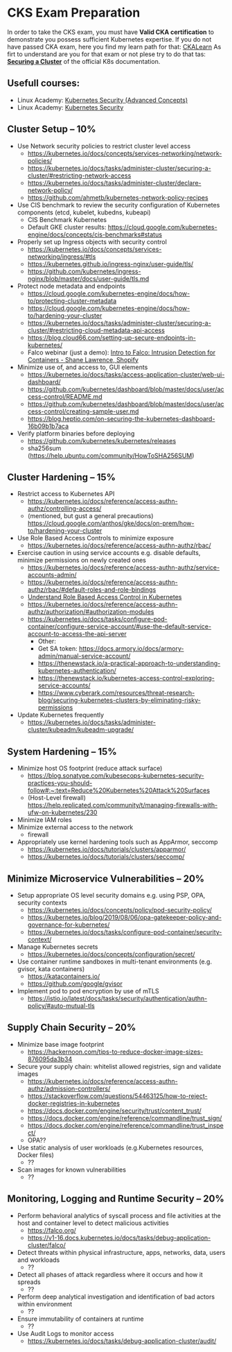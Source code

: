 

# CKS Exam Preparation

In order to take the CKS exam, you must have **Valid CKA certification** to demonstrate you possess sufficient Kubernetes expertise. If you do not have passed CKA exam, here you find my learn path for that: [CKALearn](https://epa.ms/CKALearn) As firt to understand are you for that exam or not plese try to do that tas:  [**Securing a Cluster**](https://kubernetes.io/docs/tasks/administer-cluster/securing-a-cluster/) of the official K8s documentation.

## Usefull courses:

- Linux Academy:  [Kubernetes Security (Advanced Concepts)](https://linuxacademy.com/cp/modules/view/id/354)
- Linux Academy: [Kubernetes Security](https://linuxacademy.com/cp/modules/view/id/302)

## Cluster Setup – 10%

- Use Network security policies to restrict cluster level access
  - https://kubernetes.io/docs/concepts/services-networking/network-policies/
  - https://kubernetes.io/docs/tasks/administer-cluster/securing-a-cluster/#restricting-network-access
  - https://kubernetes.io/docs/tasks/administer-cluster/declare-network-policy/
  - https://github.com/ahmetb/kubernetes-network-policy-recipes
- Use CIS benchmark to review the security configuration of Kubernetes components (etcd, kubelet, kubedns, kubeapi)
  - CIS Benchmark Kubernetes
  - Default GKE cluster results: https://cloud.google.com/kubernetes-engine/docs/concepts/cis-benchmarks#status
- Properly set up Ingress objects with security control
  - https://kubernetes.io/docs/concepts/services-networking/ingress/#tls
  - https://kubernetes.github.io/ingress-nginx/user-guide/tls/
  - https://github.com/kubernetes/ingress-nginx/blob/master/docs/user-guide/tls.md
- Protect node metadata and endpoints
  - https://cloud.google.com/kubernetes-engine/docs/how-to/protecting-cluster-metadata
  - https://cloud.google.com/kubernetes-engine/docs/how-to/hardening-your-cluster
  - https://kubernetes.io/docs/tasks/administer-cluster/securing-a-cluster/#restricting-cloud-metadata-api-access
  - https://blog.cloud66.com/setting-up-secure-endpoints-in-kubernetes/
  - Falco webinar (just a demo): [Intro to Falco: Intrusion Detection for Containers - Shane Lawrence, Shopify](https://youtu.be/rBqBrYESryY?list=PLj6h78yzYM2O1wlsM-Ma-RYhfT5LKq0XC&t=1033)
- Minimize use of, and access to, GUI elements
  - https://kubernetes.io/docs/tasks/access-application-cluster/web-ui-dashboard/
  - https://github.com/kubernetes/dashboard/blob/master/docs/user/access-control/README.md
  - https://github.com/kubernetes/dashboard/blob/master/docs/user/access-control/creating-sample-user.md
  - https://blog.heptio.com/on-securing-the-kubernetes-dashboard-16b09b1b7aca
- Verify platform binaries before deploying
  - https://github.com/kubernetes/kubernetes/releases
  - sha256sum (https://help.ubuntu.com/community/HowToSHA256SUM)

## Cluster Hardening – 15%

- Restrict access to Kubernetes API
  - https://kubernetes.io/docs/reference/access-authn-authz/controlling-access/
  - (mentioned, but gust a general precautions) https://cloud.google.com/anthos/gke/docs/on-prem/how-to/hardening-your-cluster
- Use Role Based Access Controls to minimize exposure
  - https://kubernetes.io/docs/reference/access-authn-authz/rbac/
- Exercise caution in using service accounts e.g. disable defaults, minimize permissions on newly created ones
  - https://kubernetes.io/docs/reference/access-authn-authz/service-accounts-admin/
  - https://kubernetes.io/docs/reference/access-authn-authz/rbac/#default-roles-and-role-bindings
  - [Understand Role Based Access Control in Kubernetes](https://www.youtube.com/watch?v=G3R24JSlGjY)
  - https://kubernetes.io/docs/reference/access-authn-authz/authorization/#authorization-modules
  - https://kubernetes.io/docs/tasks/configure-pod-container/configure-service-account/#use-the-default-service-account-to-access-the-api-server
    - Other:
    - Get SA token: https://docs.armory.io/docs/armory-admin/manual-service-account/
    - https://thenewstack.io/a-practical-approach-to-understanding-kubernetes-authentication/ 
    - https://thenewstack.io/kubernetes-access-control-exploring-service-accounts/ 
    - https://www.cyberark.com/resources/threat-research-blog/securing-kubernetes-clusters-by-eliminating-risky-permissions
- Update Kubernetes frequently
  - https://kubernetes.io/docs/tasks/administer-cluster/kubeadm/kubeadm-upgrade/

## System Hardening – 15%

- Minimize host OS footprint (reduce attack surface)
  - https://blog.sonatype.com/kubesecops-kubernetes-security-practices-you-should-follow#:~:text=Reduce%20Kubernetes%20Attack%20Surfaces
  - (Host-Level firewall) https://help.replicated.com/community/t/managing-firewalls-with-ufw-on-kubernetes/230
- Minimize IAM roles
- Minimize external access to the network
  - firewall
- Appropriately use kernel hardening tools such as AppArmor, seccomp
  - https://kubernetes.io/docs/tutorials/clusters/apparmor/ 
  - https://kubernetes.io/docs/tutorials/clusters/seccomp/	

## Minimize Microservice Vulnerabilities – 20%

- Setup appropriate OS level security domains e.g. using PSP, OPA, security contexts
  - https://kubernetes.io/docs/concepts/policy/pod-security-policy/
  - https://kubernetes.io/blog/2019/08/06/opa-gatekeeper-policy-and-governance-for-kubernetes/
  - https://kubernetes.io/docs/tasks/configure-pod-container/security-context/
- Manage Kubernetes secrets
  - https://kubernetes.io/docs/concepts/configuration/secret/
- Use container runtime sandboxes in multi-tenant environments (e.g. gvisor, kata containers)
  - https://katacontainers.io/
  - https://github.com/google/gvisor
- Implement pod to pod encryption by use of mTLS
  - https://istio.io/latest/docs/tasks/security/authentication/authn-policy/#auto-mutual-tls

## Supply Chain Security – 20%

- Minimize base image footprint
  - https://hackernoon.com/tips-to-reduce-docker-image-sizes-876095da3b34
- Secure your supply chain: whitelist allowed registries, sign and validate images
  - https://kubernetes.io/docs/reference/access-authn-authz/admission-controllers/
  - https://stackoverflow.com/questions/54463125/how-to-reject-docker-registries-in-kubernetes
  - https://docs.docker.com/engine/security/trust/content_trust/
  - https://docs.docker.com/engine/reference/commandline/trust_sign/
  - https://docs.docker.com/engine/reference/commandline/trust_inspect/
  - OPA??
- Use static analysis of user workloads (e.g.Kubernetes resources, Docker files)
  - ??
- Scan images for known vulnerabilities
  - ??

## Monitoring, Logging and Runtime Security – 20%

- Perform behavioral analytics of syscall process and file activities at the host and container level to detect malicious activities
  - https://falco.org/
  - https://v1-16.docs.kubernetes.io/docs/tasks/debug-application-cluster/falco/
- Detect threats within physical infrastructure, apps, networks, data, users and workloads
  - ??
- Detect all phases of attack regardless where it occurs and how it spreads
  - ??
- Perform deep analytical investigation and identification of bad actors within environment
  - ??
- Ensure immutability of containers at runtime
  - ??
- Use Audit Logs to monitor access
  - https://kubernetes.io/docs/tasks/debug-application-cluster/audit/

